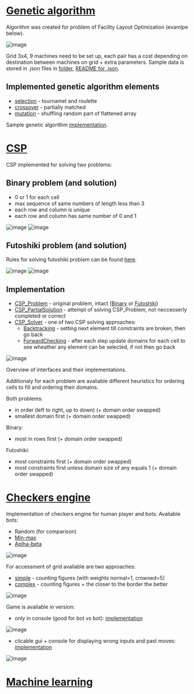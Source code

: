 # [Genetic algorithm](E1)
Algorithm was created for problem of Facility Layout Optimization (examlpe below).

![image](https://user-images.githubusercontent.com/61067969/166144399-a3c3b088-5d77-4708-be16-4461b9816118.png)

Grid 3x4, 9 machines need to be set up, each pair has a cost depending on destination between machines on grid + extra parameters. Sample data is stored in .json files in [folder](flo_dane_v1.2), [README for .json](flo_dane_v1.2/README.pdf).

## Implemented genetic algorithm elements
- [selection](E1/src/zad2/Selection.java) - tournamet and roulette
- [crossover](E1/src/zad2/Crossover.java) - partially matched
- [mutation](E1/src/zad2/Mutation.java) - shuffling random part of flattened array

Sample genetic algorithm [implementation](E1/src/GeneticAlgorithm.java).

# [CSP](E2)
CSP implemented for solving two problems:
## Binary problem (and solution)
- 0 or 1 for each cell
- max sequence of same numbers of length less than 3
- each row and column is unique
- each row and column has same number of 0 and 1

![image](https://user-images.githubusercontent.com/61067969/166144568-c14062ca-f384-4ba3-bdf1-bda149fd2225.png)
![image](https://user-images.githubusercontent.com/61067969/166144580-b1c12903-078c-4d6b-99d2-58c9a98f06ed.png)

## Futoshiki problem (and solution)
Rules for solving futoshiki problem can be found [here](https://www.puzzlemix.com/rules-futoshiki.php).

![image](https://user-images.githubusercontent.com/61067969/166144515-57727c76-966a-41a1-a406-4f900bffc528.png)
![image](https://user-images.githubusercontent.com/61067969/166144537-0fea7585-b7d7-44f6-b981-2ede5034bdc5.png)

## Implementation
- [CSP_Problem](E2/src/CSP_Problem.java) - original problem, intact ([Binary](E2/src/Binary_Problem.java) or [Futoshiki](E2/src/Futoshiki_Problem.java))
- [CSP_PartialSolution](E2/src/CSP_PartialSolution.java) - attempt of solving CSP_Problem, not neccesserly completed or correct
- [CSP_Solver](E2/src/CSP_Solver.java) - one of two CSP solving approaches:
  - [Backtracking](E2/src/CSP_SolverBacktracking.java) - setting next element till constraints are broken, then go back
  - [ForwardChecking](E2/src/CSP_SolverForwardChecking.java) - after each step update domains for each cell to see wheather any element can be selected, if not then go back

![image](https://user-images.githubusercontent.com/61067969/174037630-6d2573a6-6853-4aaa-b843-6684b5b9cc7e.png)

Overview of interfaces and their implementations.

Additionaly for each problem are avaliable different heuristics for ordering cells to fill and ordering their domains.

Both problems:
- in order (left to right, up to down) (+ domain order swapped)
- smallest domain first (+ domain order swapped)

Binary:
- most in rows first (+ domain order swapped)

Futoshiki:
- most constraints first (+ domain order swapped)
- most constraints first unless domain size of any equals 1 (+ domain order swapped)

# [Checkers engine](E3)
Implementation of checkers engine for human player and bots. Avaliable bots:
- Random (for comparison)
- [Min-max](E3/src/BotMinMax.java)
- [Aplha-beta](E3/src/BotAlphaBeta.java)

![image](https://user-images.githubusercontent.com/61067969/174041830-f8e41b5c-33d5-4c52-987a-925ea8b58a15.png)

For accessment of grid avaliable are two approaches:
- [simple](E3/src/SimpleAccessor.java) - counting figures (with weights normal=1, crowned=5)
- [complex](E3/src/ComplexGridAccessor.java) - counting figures + the closer to the border the better

![image](https://user-images.githubusercontent.com/61067969/174041883-dbc5875a-8160-4bef-bbcb-1e3d55ea0b44.png)

Game is avaliable in version:
- only in console (good for bot vs bot): [implementation]()

![image](https://user-images.githubusercontent.com/61067969/166144316-3f26bd5e-9e7f-476e-9615-474e5ae7f4c9.png)

- clicable gui + console for displaying wrong inputs and past moves: [implementation]()

![image](https://user-images.githubusercontent.com/61067969/167789960-915d5e3c-cbb5-401d-a24f-75815a27535b.png)

# [Machine learning](E4)
